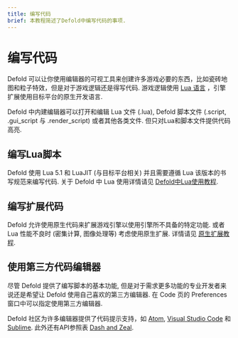 ```yaml
---
title: 编写代码
brief: 本教程简述了Defold中编写代码的事项.
---
```


# 编写代码

Defold 可以让你使用编辑器的可视工具来创建许多游戏必要的东西，比如瓷砖地图和粒子特效，但是对于游戏逻辑还是得写代码. 游戏逻辑使用 [Lua 语言](https://www.lua.org/) ，引擎扩展使用目标平台的原生开发语言.

Defold 中内建编辑器可以打开和编辑 Lua 文件 (.lua), Defold 脚本文件 (.script, .gui_script 与 .render_script) 或者其他各类文件. 但只对Lua和脚本文件提供代码高亮.

## 编写Lua脚本

Defold 使用 Lua 5.1 和 LuaJIT (与目标平台相关) 并且需要遵循 Lua 该版本的书写规范来编写代码. 关于 Defold 中 Lua 使用详情请见 [Defold中Lua使用教程](/manuals/lua).

## 编写扩展代码

Defold 允许使用原生代码来扩展游戏引擎以使用引擎所不具备的特定功能. 或者 Lua 性能不良时 (密集计算, 图像处理等) 考虑使用原生扩展. 详情请见 [原生扩展教程](/manuals/extensions/).

## 使用第三方代码编辑器

尽管 Defold 提供了编写脚本的基本功能, 但是对于需求更多功能的专业开发者来说还是希望让 Defold 使用自己喜欢的第三方编辑器. 在 Code 页的 Preferences 窗口中可以指定使用第三方编辑器.

Defold 社区为许多编辑器提供了代码提示支持，如 [Atom](https://atom.io/packages/defold-ide), [Visual Studio Code](https://marketplace.visualstudio.com/items?itemName=selimanac.defold-vsc-snippets) 和 [Sublime](https://forum.defold.com/t/full-autocomplete-defold-api-for-sublime-text-3/10910). 此外还有API参照表 [Dash and Zeal](https://forum.defold.com/t/defold-docset-for-dash/2417).
